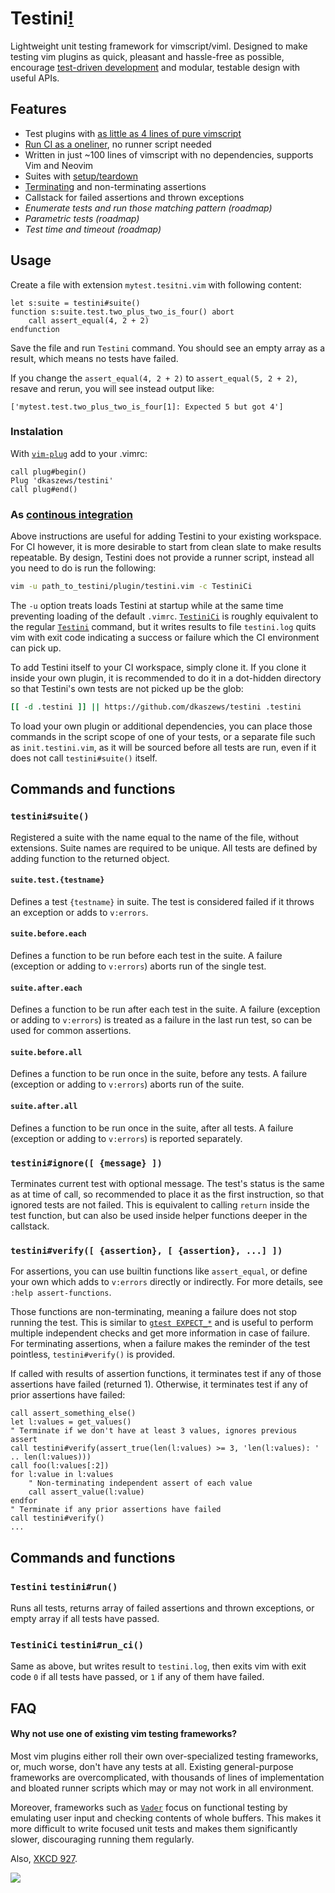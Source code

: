 # Testini[!](https://youtu.be/3BDfA0DSqn8)

Lightweight unit testing framework for vimscript/viml.
Designed to make testing vim plugins as quick, pleasant and hassle-free as possible, encourage [test-driven development](https://en.wikipedia.org/wiki/Test-driven_development) and modular, testable design with useful APIs.

## Features

* Test plugins with [as little as 4 lines of pure vimscript](#usage)
* [Run CI as a oneliner](#as-continous-integration), no runner script needed
* Written in just ~100 lines of vimscript with no dependencies, supports Vim and Neovim
* Suites with [setup/teardown](#suitebeforeeach)
* [Terminating](#testiniverify-assertion--assertion--) and non-terminating assertions
* Callstack for failed assertions and thrown exceptions
* _Enumerate tests and run those matching pattern (roadmap)_
* _Parametric tests (roadmap)_
* _Test time and timeout (roadmap)_

## Usage

Create a file with extension `mytest.tesitni.vim` with following content:

```viml
let s:suite = testini#suite()
function s:suite.test.two_plus_two_is_four() abort
    call assert_equal(4, 2 + 2)
endfunction
```

Save the file and run `Testini` command.
You should see an empty array as a result, which means no tests have failed.

If you change the `assert_equal(4, 2 + 2)` to `assert_equal(5, 2 + 2)`, resave and rerun, you will see instead output like:

```viml
['mytest.test.two_plus_two_is_four[1]: Expected 5 but got 4']
```

### Instalation

With [`vim-plug`](https://github.com/junegunn/vim-plug) add to your .vimrc:

```viml
call plug#begin()
Plug 'dkaszews/testini'
call plug#end()
```

### As [continous integration](https://en.wikipedia.org/wiki/Continuous_integration)

Above instructions are useful for adding Testini to your existing workspace.
For CI however, it is more desirable to start from clean slate to make results repeatable.
By design, Testini does not provide a runner script, instead all you need to do is run the following:

```bash
vim -u path_to_testini/plugin/testini.vim -c TestiniCi
```

The `-u` option treats loads Testini at startup while at the same time preventing loading of the default `.vimrc`.
[`TestiniCi`](#testinici-testinirun_ci) is roughly equivalent to the regular [`Testini`](#testini-testinirun) command, but it writes results to file `testini.log` quits vim with exit code indicating a success or failure which the CI environment can pick up.

To add Testini itself to your CI workspace, simply clone it.
If you clone it inside your own plugin, it is recommended to do it in a dot-hidden directory so that Testini's own tests are not picked up be the glob:

```bash
[[ -d .testini ]] || https://github.com/dkaszews/testini .testini
```

To load your own plugin or additional dependencies, you can place those commands in the script scope of one of your tests, or a separate file such as `init.testini.vim`, as it will be sourced before all tests are run, even if it does not call `testini#suite()` itself.

## Commands and functions

### `testini#suite()`

Registered a suite with the name equal to the name of the file, without extensions.
Suite names are required to be unique.
All tests are defined by adding function to the returned object.

#### `suite.test.{testname}`

Defines a test `{testname}` in suite.
The test is considered failed if it throws an exception or adds to `v:errors`.

#### `suite.before.each`

Defines a function to be run before each test in the suite.
A failure (exception or adding to `v:errors`) aborts run of the single test.

#### `suite.after.each`

Defines a function to be run after each test in the suite.
A failure (exception or adding to `v:errors`) is treated as a failure in the last run test, so can be used for common assertions.

#### `suite.before.all`

Defines a function to be run once in the suite, before any tests.
A failure (exception or adding to `v:errors`) aborts run of the suite.

#### `suite.after.all`

Defines a function to be run once in the suite, after all tests.
A failure (exception or adding to `v:errors`) is reported separately.

### `testini#ignore([ {message} ])`

Terminates current test with optional message.
The test's status is the same as at time of call, so recommended to place it as the first instruction, so that ignored tests are not failed.
This is equivalent to calling `return` inside the test function, but can also be used inside helper functions deeper in the callstack.

### `testini#verify([ {assertion}, [ {assertion}, ...] ])`

For assertions, you can use builtin functions like `assert_equal`, or define your own which adds to `v:errors` directly or indirectly.
For more details, see `:help assert-functions`.

Those functions are non-terminating, meaning a failure does not stop running the test.
This is similar to [`gtest EXPECT_*`](http://google.github.io/googletest/primer.html#assertions) and is useful to perform multiple independent checks and get more information in case of failure.
For terminating assertions, when a failure makes the reminder of the test pointless, `testini#verify()` is provided.

If called with results of assertion functions, it terminates test if any of those assertions have failed (returned 1). Otherwise, it terminates test if any of prior assertions have failed:

```viml
call assert_something_else()
let l:values = get_values()
" Terminate if we don't have at least 3 values, ignores previous assert
call testini#verify(assert_true(len(l:values) >= 3, 'len(l:values): ' .. len(l:values)))
call foo(l:values[:2])
for l:value in l:values
    " Non-terminating independent assert of each value
    call assert_value(l:value)
endfor
" Terminate if any prior assertions have failed
call testini#verify()
...
```

## Commands and functions

### `Testini` `testini#run()`

Runs all tests, returns array of failed assertions and thrown exceptions, or empty array if all tests have passed.

### `TestiniCi` `testini#run_ci()`

Same as above, but writes result to `testini.log`, then exits vim with exit code `0` if all tests have passed, or `1` if any of them have failed.

## FAQ

#### Why not use one of existing vim testing frameworks?

Most vim plugins either roll their own over-specialized testing frameworks, or, much worse, don't have any tests at all.
Existing general-purpose frameworks are overcomplicated, with thousands of lines of implementation and bloated runner scripts which may or may not work in all environment.

Moreover, frameworks such as [`Vader`](https://github.com/junegunn/vader.vim) focus on functional testing by emulating user input and checking contents of whole buffers.
This makes it more difficult to write focused unit tests and makes them significantly slower, discouraging running them regularly.

Also, [XKCD 927](https://xkcd.com/927/).

![](https://imgs.xkcd.com/comics/standards.png)

